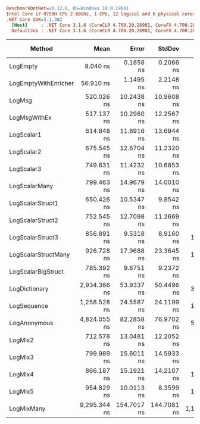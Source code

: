 ``` ini

BenchmarkDotNet=v0.12.0, OS=Windows 10.0.19041
Intel Core i7-9750H CPU 2.60GHz, 1 CPU, 12 logical and 6 physical cores
.NET Core SDK=3.1.302
  [Host]     : .NET Core 3.1.6 (CoreCLR 4.700.20.26901, CoreFX 4.700.20.31603), X64 RyuJIT
  DefaultJob : .NET Core 3.1.6 (CoreCLR 4.700.20.26901, CoreFX 4.700.20.31603), X64 RyuJIT


```
|               Method |         Mean |       Error |      StdDev |    Ratio | RatioSD |  Gen 0 | Gen 1 | Gen 2 | Allocated |
|--------------------- |-------------:|------------:|------------:|---------:|--------:|-------:|------:|------:|----------:|
|             LogEmpty |     8.040 ns |   0.1858 ns |   0.2066 ns |     1.00 |    0.00 |      - |     - |     - |         - |
| LogEmptyWithEnricher |    56.910 ns |   1.1495 ns |   2.2148 ns |     6.99 |    0.30 | 0.0088 |     - |     - |      56 B |
|               LogMsg |   520.026 ns |  10.2438 ns |  10.9608 ns |    64.61 |    2.02 | 0.0210 |     - |     - |     136 B |
|         LogMsgWithEx |   517.137 ns |  10.2960 ns |  12.2567 ns |    64.46 |    2.42 | 0.0210 |     - |     - |     136 B |
|           LogScalar1 |   614.848 ns |  11.8916 ns |  13.6944 ns |    76.55 |    3.60 | 0.0582 |     - |     - |     368 B |
|           LogScalar2 |   675.545 ns |  12.6704 ns |  11.2320 ns |    83.81 |    3.01 | 0.0658 |     - |     - |     416 B |
|           LogScalar3 |   749.631 ns |  11.4232 ns |  10.6853 ns |    93.19 |    3.01 | 0.0734 |     - |     - |     464 B |
|        LogScalarMany |   799.463 ns |  14.9679 ns |  14.0010 ns |    99.38 |    3.21 | 0.0992 |     - |     - |     624 B |
|     LogScalarStruct1 |   650.426 ns |  10.5347 ns |   9.8542 ns |    80.87 |    2.95 | 0.0620 |     - |     - |     392 B |
|     LogScalarStruct2 |   752.545 ns |  12.7098 ns |  11.2669 ns |    93.34 |    2.32 | 0.0734 |     - |     - |     464 B |
|     LogScalarStruct3 |   856.891 ns |   9.5318 ns |   8.9160 ns |   106.52 |    3.10 | 0.0849 |     - |     - |     536 B |
|  LogScalarStructMany |   926.728 ns |  17.9688 ns |  23.3645 ns |   115.40 |    3.93 | 0.1144 |     - |     - |     720 B |
|   LogScalarBigStruct |   785.392 ns |   9.8751 ns |   9.2372 ns |    97.63 |    2.79 | 0.0706 |     - |     - |     448 B |
|        LogDictionary | 2,934.366 ns |  53.9337 ns |  50.4496 ns |   364.70 |    9.52 | 0.3395 |     - |     - |    2144 B |
|          LogSequence | 1,258.528 ns |  24.5587 ns |  24.1199 ns |   156.29 |    6.84 | 0.1297 |     - |     - |     816 B |
|         LogAnonymous | 4,824.055 ns |  82.2858 ns |  76.9702 ns |   599.86 |   24.39 | 0.5417 |     - |     - |    3432 B |
|              LogMix2 |   712.578 ns |  13.0481 ns |  12.2052 ns |    88.57 |    2.35 | 0.0696 |     - |     - |     440 B |
|              LogMix3 |   799.989 ns |  15.6011 ns |  14.5933 ns |    99.44 |    3.20 | 0.0811 |     - |     - |     512 B |
|              LogMix4 |   866.187 ns |  15.1921 ns |  14.2107 ns |   107.68 |    3.71 | 0.1116 |     - |     - |     704 B |
|              LogMix5 |   954.829 ns |  10.0113 ns |   8.3599 ns |   118.63 |    3.45 | 0.1230 |     - |     - |     776 B |
|           LogMixMany | 9,295.344 ns | 154.7017 ns | 144.7081 ns | 1,155.64 |   41.38 | 1.0223 |     - |     - |    6449 B |
